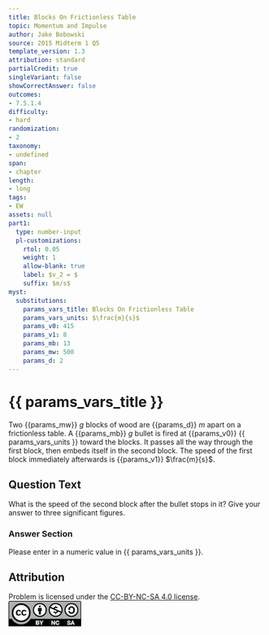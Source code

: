 ```yaml
---
title: Blocks On Frictionless Table
topic: Momentum and Impulse
author: Jake Bobowski
source: 2015 Midterm 1 Q5
template_version: 1.3
attribution: standard
partialCredit: true
singleVariant: false
showCorrectAnswer: false
outcomes:
- 7.5.1.4
difficulty:
- hard
randomization:
- 2
taxonomy:
- undefined
span:
- chapter
length:
- long
tags:
- EW
assets: null
part1:
  type: number-input
  pl-customizations:
    rtol: 0.05
    weight: 1
    allow-blank: true
    label: $v_2 = $
    suffix: $m/s$
myst:
  substitutions:
    params_vars_title: Blocks On Frictionless Table
    params_vars_units: $\frac{m}{s}$
    params_v0: 415
    params_v1: 8
    params_mb: 13
    params_mw: 500
    params_d: 2
---
```

# {{ params_vars_title }}
Two {{params_mw}} $g$ blocks of wood are {{params_d}} $m$ apart on a frictionless table.
A {{params_mb}} $g$ bullet is fired at {{params_v0}} {{ params_vars_units }} toward the blocks.
It passes all the way through the first block, then embeds itself in the second block.
The speed of the first block immediately afterwards is {{params_v1}} $\frac{m}{s}$.

## Question Text

What is the speed of the second block after the bullet stops in it?
Give your answer to three significant figures.

### Answer Section

Please enter in a numeric value in {{ params_vars_units }}.

## Attribution

Problem is licensed under the [CC-BY-NC-SA 4.0 license](https://creativecommons.org/licenses/by-nc-sa/4.0/).<br> ![The Creative Commons 4.0 license requiring attribution-BY, non-commercial-NC, and share-alike-SA license.](https://raw.githubusercontent.com/firasm/bits/master/by-nc-sa.png)